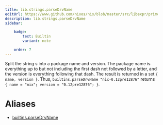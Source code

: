 ```yaml
---
title: lib.strings.parseDrvName
editUrl: https://www.github.com/nixos/nix/blob/master/src/libexpr/primops.cc
description: lib.strings.parseDrvName
sidebar:

    badge:
        text: Builtin
        variant: note

    order: 7
---
```


Split the string *s* into a package name and version. The package
name is everything up to but not including the first dash not followed
by a letter, and the version is everything following that dash. The
result is returned in a set `{ name, version }`. Thus,
`builtins.parseDrvName "nix-0.12pre12876"` returns `{ name =
"nix"; version = "0.12pre12876"; }`.


# Aliases

- [builtins.parseDrvName](reference/builtins/builtins-parseDrvName)


